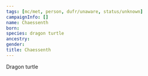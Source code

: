 ```yaml
---
tags: [mc/met, person, dufr/unaware, status/unknown]
campaignInfo: []
name: Chaessenth
born:
species: dragon turtle
ancestry:
gender:
title: Chaessenth
---
```


Dragon turtle